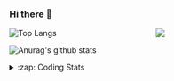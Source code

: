 ### Hi there 👋

<!--
**tao8687/tao8687** is a ✨ _special_ ✨ repository because its `README.md` (this file) appears on your GitHub profile.

Here are some ideas to get you started:

- 🔭 I’m currently working on ...
- 🌱 I’m currently learning ...
- 👯 I’m looking to collaborate on ...
- 🤔 I’m looking for help with ...
- 💬 Ask me about ...
- 📫 How to reach me: ...
- 😄 Pronouns: ...
- ⚡ Fun fact: ...
-->

<img align='right' src="https://media.giphy.com/media/M9gbBd9nbDrOTu1Mqx/giphy.gif" width="240">

  
![Top Langs](https://github-readme-stats.vercel.app/api/top-langs/?username=tao8687&layout=compact&title_color=23238E&text_color=A67D3D)

![Anurag's github stats](https://github-readme-stats.vercel.app/api?username=tao8687&show_icons=true&&text_color=A67D3D&title_color=23238E&show_icons=false&count_private=true&hide=stars)

<details>
  <summary>:zap: Coding Stats</summary>
  <br>
    
<!--START_SECTION:waka-->
![Code Time](http://img.shields.io/badge/Code%20Time-1%2C586%20hrs%209%20mins-blue)

![Profile Views](http://img.shields.io/badge/Profile%20Views-0-blue)

**🐱 My GitHub Data** 

> 📦 1.5 MB Used in GitHub's Storage 
 > 
> 🏆 187 Contributions in the Year 2024
 > 
> 🚫 Not Opted to Hire
 > 
> 📜 53 Public Repositories 
 > 
> 🔑 25 Private Repositories 
 > 
**I'm an Early 🐤** 

```text
🌞 Morning                1418 commits        ██████████████████████░░░   87.21 % 
🌆 Daytime                87 commits          █░░░░░░░░░░░░░░░░░░░░░░░░   05.35 % 
🌃 Evening                117 commits         ██░░░░░░░░░░░░░░░░░░░░░░░   07.20 % 
🌙 Night                  4 commits           ░░░░░░░░░░░░░░░░░░░░░░░░░   00.25 % 
```
📅 **I'm Most Productive on Wednesday** 

```text
Monday                   234 commits         ████░░░░░░░░░░░░░░░░░░░░░   14.39 % 
Tuesday                  221 commits         ███░░░░░░░░░░░░░░░░░░░░░░   13.59 % 
Wednesday                288 commits         ████░░░░░░░░░░░░░░░░░░░░░   17.71 % 
Thursday                 213 commits         ███░░░░░░░░░░░░░░░░░░░░░░   13.10 % 
Friday                   231 commits         ████░░░░░░░░░░░░░░░░░░░░░   14.21 % 
Saturday                 224 commits         ███░░░░░░░░░░░░░░░░░░░░░░   13.78 % 
Sunday                   215 commits         ███░░░░░░░░░░░░░░░░░░░░░░   13.22 % 
```


📊 **This Week I Spent My Time On** 

```text
🕑︎ Time Zone: Asia/Shanghai

💬 Programming Languages: 
Python                   15 hrs 6 mins       ██████████████████░░░░░░░   72.19 % 
Other                    2 hrs               ██░░░░░░░░░░░░░░░░░░░░░░░   09.58 % 
C++                      1 hr 31 mins        ██░░░░░░░░░░░░░░░░░░░░░░░   07.31 % 
YAML                     1 hr 30 mins        ██░░░░░░░░░░░░░░░░░░░░░░░   07.17 % 
CMake                    38 mins             █░░░░░░░░░░░░░░░░░░░░░░░░   03.07 % 

🔥 Editors: 
VS Code                  20 hrs 55 mins      █████████████████████████   100.00 % 

🐱‍💻 Projects: 
BumbleBot_WS             16 hrs 36 mins      ████████████████████░░░░░   79.40 % 
tami_ws                  2 hrs               ██░░░░░░░░░░░░░░░░░░░░░░░   09.62 % 
diffbot                  1 hr 12 mins        █░░░░░░░░░░░░░░░░░░░░░░░░   05.77 % 
wheeltec_robot           32 mins             █░░░░░░░░░░░░░░░░░░░░░░░░   02.56 % 
icart                    11 mins             ░░░░░░░░░░░░░░░░░░░░░░░░░   00.89 % 

💻 Operating System: 
Linux                    20 hrs 55 mins      █████████████████████████   100.00 % 
```

**I Mostly Code in C++** 

```text
C++                      10 repos            ███████░░░░░░░░░░░░░░░░░░   29.41 % 
Python                   10 repos            ███████░░░░░░░░░░░░░░░░░░   29.41 % 
JavaScript               2 repos             █░░░░░░░░░░░░░░░░░░░░░░░░   05.88 % 
Batchfile                1 repo              █░░░░░░░░░░░░░░░░░░░░░░░░   02.94 % 
HTML                     1 repo              █░░░░░░░░░░░░░░░░░░░░░░░░   02.94 % 
```



**Timeline**

![Lines of Code chart](https://raw.githubusercontent.com/tao8687/tao8687/master/assets/bar_graph.png)


 Last Updated on 28/06/2024 01:19:11 UTC
<!--END_SECTION:waka-->
</details>
